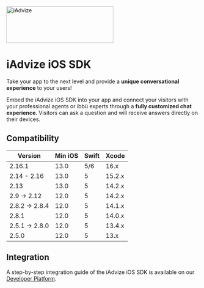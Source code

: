 <img src="https://user-images.githubusercontent.com/17723986/47799626-f3982700-dd2a-11e8-983c-77d1a3ed7f53.png" width="280" height="96" alt="iAdvize">

# iAdvize iOS SDK

Take your app to the next level and provide a **unique conversational experience** to your users!

Embed the iAdvize iOS SDK into your app and connect your visitors with your professional agents or ibbü experts through a **fully customized chat experience**. Visitors can ask a question and will receive answers directly on their devices.

## Compatibility

| Version        | Min iOS | Swift | Xcode  |
| -------------- | ------- | ----- | ------ |
| 2.16.1         | 13.0    | 5/6   | 16.x   |
| 2.14 - 2.16    | 13.0    | 5     | 15.2.x |
| 2.13           | 13.0    | 5     | 14.2.x |
| 2.9 -> 2.12    | 12.0    | 5     | 14.2.x |
| 2.8.2 -> 2.8.4 | 12.0    | 5     | 14.1.x |
| 2.8.1          | 12.0    | 5     | 14.0.x |
| 2.5.1 -> 2.8.0 | 12.0    | 5     | 13.4.x |
| 2.5.0          | 12.0    | 5     | 13.x   |

## Integration

A step-by-step integration guide of the iAdvize iOS SDK is available on our [Developer Platform](https://developers.iadvize.com/documentation/mobile-sdk).
